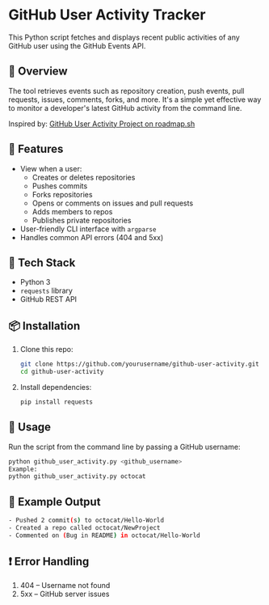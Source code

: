 # GitHub User Activity Tracker

This Python script fetches and displays recent public activities of any GitHub user using the GitHub Events API.

## 🚀 Overview

The tool retrieves events such as repository creation, push events, pull requests, issues, comments, forks, and more. It's a simple yet effective way to monitor a developer's latest GitHub activity from the command line.

Inspired by: [GitHub User Activity Project on roadmap.sh](https://roadmap.sh/projects/github-user-activity)

## 🔧 Features

- View when a user:
  - Creates or deletes repositories
  - Pushes commits
  - Forks repositories
  - Opens or comments on issues and pull requests
  - Adds members to repos
  - Publishes private repositories
- User-friendly CLI interface with `argparse`
- Handles common API errors (404 and 5xx)

## 🧰 Tech Stack

- Python 3
- `requests` library
- GitHub REST API

## 📦 Installation

1. Clone this repo:
   ```bash
   git clone https://github.com/yourusername/github-user-activity.git
   cd github-user-activity
   ```
2. Install dependencies:
    ```bash
   pip install requests
   ```
## 🚀 Usage
Run the script from the command line by passing a GitHub username:
```bash
python github_user_activity.py <github_username>
Example:
python github_user_activity.py octocat
```
## 🧪 Example Output
```bash
- Pushed 2 commit(s) to octocat/Hello-World
- Created a repo called octocat/NewProject
- Commented on (Bug in README) in octocat/Hello-World
```
## ❗ Error Handling
1. 404 – Username not found
2. 5xx – GitHub server issues
